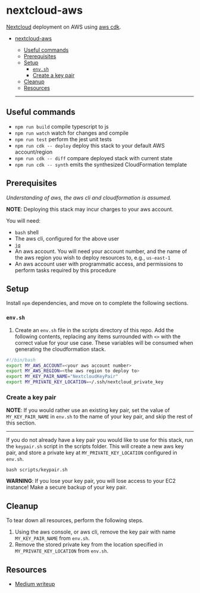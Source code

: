 # nextcloud-aws
[Nextcloud](https://nextcloud.com/) deployment on AWS using [aws cdk](https://docs.aws.amazon.com/cdk/latest/guide/getting_started.html).

- [nextcloud-aws](#nextcloud-aws)
  - [Useful commands](#useful-commands)
  - [Prerequisites](#prerequisites)
  - [Setup](#setup)
    - [`env.sh`](#envsh)
    - [Create a key pair](#create-a-key-pair)
  - [Cleanup](#cleanup)
  - [Resources](#resources)

  ---

## Useful commands

 * `npm run build`   compile typescript to js
 * `npm run watch`   watch for changes and compile
 * `npm run test`    perform the jest unit tests
 * `npm run cdk -- deploy`      deploy this stack to your default AWS account/region
 * `npm run cdk -- diff`        compare deployed stack with current state
 * `npm run cdk -- synth`       emits the synthesized CloudFormation template

## Prerequisites

*Understanding of aws, the aws cli and cloudformation is assumed.*

**NOTE**: Deploying this stack may incur charges to your aws account.

You will need:
- `bash` shell
- The aws cli, configured for the above user
- [`jq`](https://stedolan.github.io/jq/download/)
- An aws account.  You will need your account number, and the name of the aws region you wish to deploy resources to, e.g., `us-east-1`
- An aws account user with programmatic access, and permissions to perform tasks required by this procedure

## Setup

Install `npm` dependencies, and move on to complete the following sections.

### `env.sh`

1. Create an `env.sh` file in the scripts directory of this repo.  Add the following contents, replacing any items surrounded with `<>` with the correct value for your use case.  These variables will be consumed when generating the cloudformation stack.

```bash
#!/bin/bash
export MY_AWS_ACCOUNT=<your aws account number> 
export MY_AWS_REGION=<the aws region to deploy to> 
export MY_KEY_PAIR_NAME="NextcloudKeyPair"
export MY_PRIVATE_KEY_LOCATION=~/.ssh/nextcloud_private_key
```

### Create a key pair

**NOTE**: If you would rather use an existing key pair, set the value of `MY_KEY_PAIR_NAME` in `env.sh` to the name of your key pair, and skip the rest of this section.

--- 

If you do not already have a key pair you would like to use for this stack, run the `keypair.sh` script in the scripts folder. This will create a new aws key pair, and store a private key at `MY_PRIVATE_KEY_LOCATION` configured in `env.sh`.

```
bash scripts/keypair.sh
```

**WARNING**: If you lose your key pair, you will lose access to your EC2 instance!  Make a secure backup of your key pair.

## Cleanup

To tear down all resources, perform the following steps.

1. Using the aws console, or aws cli, remove the key pair with name `MY_KEY_PAIR_NAME` from `env.sh`.
2. Remove the stored private key from the location specified in `MY_PRIVATE_KEY_LOCATION` from `env.sh`.

## Resources

- [Medium writeup](https://medium.com/@n.moretto/nextcloud-on-aws-ad244739c586)
